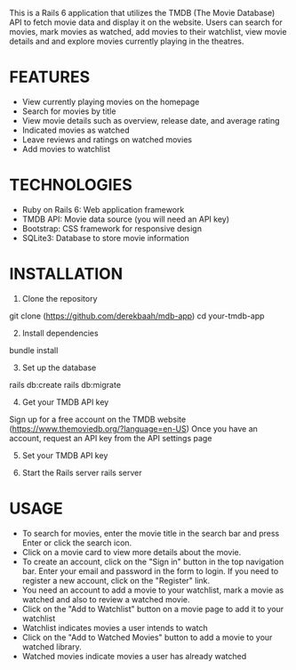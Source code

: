 This is a Rails 6 application that utilizes the TMDB (The Movie Database) API to fetch movie data and display it on the website. Users can search for movies, mark movies as watched, add movies to their watchlist, view movie details and and explore movies currently playing in the theatres.


# FEATURES

* View currently playing movies on the homepage
* Search for movies by title
* View movie details such as overview, release date, and average rating
* Indicated movies as watched
* Leave reviews and ratings on watched movies
* Add movies to watchlist
  
# TECHNOLOGIES

* Ruby on Rails 6: Web application framework
* TMDB API: Movie data source (you will need an API key)
* Bootstrap: CSS framework for responsive design
* SQLite3: Database to store movie information

# INSTALLATION

1. Clone the repository

git clone (https://github.com/derekbaah/mdb-app)
cd your-tmdb-app

2. Install dependencies

bundle install

3. Set up the database

rails db:create
rails db:migrate

4. Get your TMDB API key

Sign up for a free account on the TMDB website (https://www.themoviedb.org/?language=en-US)
Once you have an account, request an API key from the API settings page

5. Set your TMDB API key

6. Start the Rails server
rails server

# USAGE

* To search for movies, enter the movie title in the search bar and press Enter or click the search icon.
* Click on a movie card to view more details about the movie.
* To create an account, click on the "Sign in" button in the top navigation bar. Enter your email and password in the form to login. If you need to register a new account, click on the "Register" link.
* You need an account to add a movie to your watchlist, mark a movie as watched and also to review a watched movie.
* Click on the "Add to Watchlist" button on a movie page to add it to your watchlist
* Watchlist indicates movies a user intends to watch 
* Click on the "Add to Watched Movies" button to add a movie to your watched library.
* Watched movies indicate movies a user has already watched
